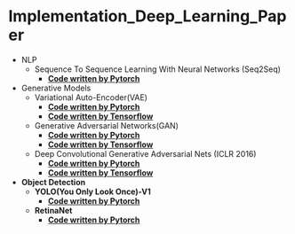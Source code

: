 # Implementation_Deep_Learning_Paper
  - NLP
    - Sequence To Sequence Learning With Neural Networks (Seq2Seq)
      - <b>[Code written by Pytorch](https://github.com/chang-heekim/Implementation_Deep_Learning_Paper/blob/main/Sequence_To_Sequence_Learning_With_Neural_Networks/Seq2Seq_Pytorch.ipynb)</b>
  - Generative Models
    - Variational Auto-Encoder(VAE)
      - <b>[Code written by Pytorch](https://github.com/chang-heekim/Implementation_Deep_Learning_Paper/blob/main/Auto-Encoding%20Variational%20Bayes/VAE_for_MNIST_Pytorch.ipynb)</b>
      - <b>[Code written by Tensorflow](https://github.com/chang-heekim/Implementation_Deep_Learning_Paper/blob/main/Auto-Encoding%20Variational%20Bayes/VAE_for_MNIST_Tensorflow.ipynb)</b>
    - Generative Adversarial Networks(GAN)
      - <b>[Code written by Pytorch](https://github.com/chang-heekim/Implementation_Deep_Learning_Paper/blob/main/Generative%20Adversarial%20Networks/GAN_for_MNIST_Pytorch.ipynb)</b> 
      - <b>[Code written by Tensorflow](https://github.com/chang-heekim/Implementation_Deep_Learning_Paper/blob/main/Generative%20Adversarial%20Networks/GAN_for_MNIST_Tensorflow.ipynb)</b>
    - Deep Convolutional Generative Adversarial Nets (ICLR 2016)
      - <b>[Code written by Pytorch](https://github.com/chang-heekim/Implementation_Deep_Learning_Paper/blob/main/Deep%20Convolutional%20Generative%20Adversarial%20Nets/DCGAN_Pytorch.ipynb)
      - <b>[Code written by Tensorflow](https://github.com/chang-heekim/Implementation_Deep_Learning_Paper/blob/main/Deep%20Convolutional%20Generative%20Adversarial%20Nets/DCGAN_TF.ipynb)
  - Object Detection
    - YOLO(You Only Look Once)-V1
      - <b>[Code written by Pytorch](https://github.com/chang-heekim/Implementation_Deep_Learning_Paper/blob/main/YOLO(You%20Only%20Look%20Once)/YOLO_V1_Pytorch.ipynb)
    - RetinaNet
      - <b>[Code written by Pytorch](https://github.com/chang-heekim/Implementation_Deep_Learning_Paper/blob/main/Focal%20Loss%20for%20Dense%20Object%20Detection/Retinanet_Pytorch.ipynb)
